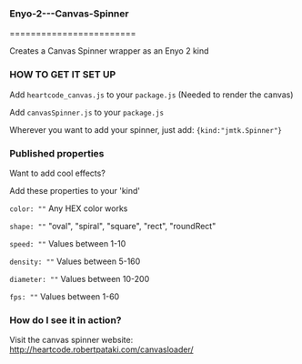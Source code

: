 ### Enyo-2---Canvas-Spinner
========================

Creates a Canvas Spinner wrapper as an Enyo 2 kind


### HOW TO GET IT SET UP ###
Add `heartcode_canvas.js` to your `package.js` (Needed to render the canvas)

Add `canvasSpinner.js` to your `package.js`


Wherever you want to add your spinner, just add:
`{kind:"jmtk.Spinner"}`


### Published properties ###
Want to add cool effects?

Add these properties to your 'kind'

`color: ""` Any HEX color works

`shape: ""` "oval", "spiral", "square", "rect", "roundRect"

`speed: ""` Values between 1-10

`density: ""` Values between 5-160

`diameter: ""` Values between 10-200

`fps: ""` Values between 1-60



### How do I see it in action? ###
Visit the canvas spinner website: http://heartcode.robertpataki.com/canvasloader/